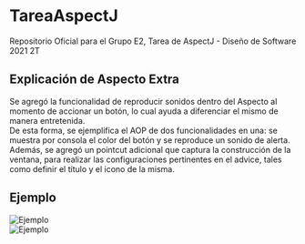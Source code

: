 # TareaAspectJ
Repositorio Oficial para el Grupo E2, Tarea de AspectJ - Diseño de Software 2021 2T

## Explicación de Aspecto Extra
Se agregó la funcionalidad de reproducir sonidos dentro del Aspecto al momento de accionar un botón, lo cual ayuda a diferenciar el mismo de manera entretenida.  
De esta forma, se ejemplifica el AOP de dos funcionalidades en una: se muestra por consola el color del botón y se reproduce un sonido de alerta.  
Además, se agregó un pointcut adicional que captura la construcción de la ventana, para realizar las configuraciones pertinentes en el advice, tales como definir el título y el icono de la misma.

## Ejemplo
![Ejemplo](https://i.ibb.co/mcH1yq0/Microsoft-Teams-image.png)  
![Ejemplo](https://i.ibb.co/k3pVsyg/Microsoft-Teams-image-1.png)
